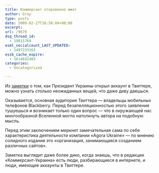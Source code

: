 ```yaml
---
title: Коммерсант откровенно жжот
author: Gray
type: posts
date: 2009-02-27T16:58:04+00:00
excerpt:
url: /9670
dsq_thread_id:
  - 19815769
esml_socialcount_LAST_UPDATED:
  - 1497233163
essb_cache_expire:
  - 1614692403
categories:
  - Uncategorized

---
```








Из <a href="http://kommersant.ua/doc.html?DocID=1125765&IssueId=7000056" target="_blank">заметки</a> о том, как Президент Украины открыл аккаунт в Твиттере, можно узнать столько неожиданных вещей, что даже диву даешься.

Оказывается, основная аудитория Твиттера &#8212; владельцы мобильных телефонов Blackberry. Перед безапелляционностью этого заявления тушуешься и возникает только один вопрос &#8212; что в окружающей нас многообразной Вселенной могло натолкнуть автора на подобную мысль.

Перед этим заключением меркнет замечательная сама по себе характеристика деятельности компании &#171;Agora Ukraine&#187; &#8212; по мнению солидного издания это &#171;организация, занимающаяся созданием различных сайтов&#187;.

Заметка выглядит даже более дико, когда знаешь, что в редакции &#171;Коммерсант-Украина&#187; есть люди, разбирающиеся в интернете, и люди, имеющие аккаунты в Твиттере.